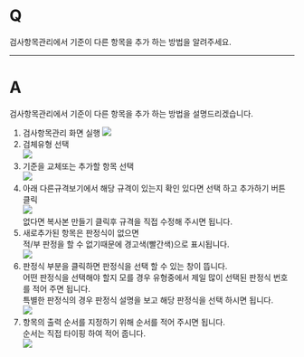 # Q

검사항목관리에서 기준이 다른 항목을 추가 하는 방법을 알려주세요.

***
# A
검사항목관리에서 기준이 다른 항목을 추가 하는 방법을 설명드리겠습니다.

1. 검사항목관리 화면 실행 
![](/assets/faq/002-06/01이미지_062.png)  
1. 검체유형 선택  
![](/assets/faq/002-06/02이미지_063.png)  
1. 기준을 교체또는 추가할 항목 선택  
![](/assets/faq/002-06/03이미지_064.png)  
1. 아래 다른규격보기에서 해당 규격이 있는지 확인 있다면 선택 하고 추가하기 버튼 클릭  
![](/assets/faq/002-06/04이미지_066.png)  
없다면 복사본 만들기 클릭후 규격을 직접 수정해 주시면 됩니다.  
1. 새로추가된 항목은 판정식이 없으면  
적/부 판정을 할 수 없기때문에 경고색(빨간색)으로 표시됩니다.  
![](/assets/faq/002-06/05이미지_069.png)  
1. 판정식 부분을 클릭하면 판정식을 선택 할 수 있는 창이 뜹니다.  
어떤 판정식을 선택해야 할지 모를 경우 유형중에서 제일 많이 선택된 판정식 번호를 적어 주면 됩니다.  
특별한 판정식의 경우 판정식 설명을 보고 해당 판정식을 선택 하시면 됩니다.  
![](/assets/faq/002-06/06이미지_071.png)  
1. 항목의 출력 순서를 지정하기 위해 순서를 적어 주시면 됩니다.  
순서는 직접 타이핑 하여 적어 줍니다.  
![](/assets/faq/002-06/07이미지_072.png)  
